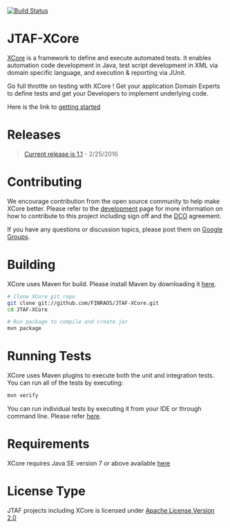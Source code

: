 [![Build Status](https://travis-ci.org/FINRAOS/JTAF-XCore.svg?branch=master)](https://travis-ci.org/FINRAOS/JTAF-XCore)

JTAF-XCore 
==================
[XCore](http://finraos.github.io/JTAF-XCore/) is a framework to define and execute automated tests. It enables automation code development in Java, test script development in XML via domain specific language, and execution & reporting via JUnit.

Go full throttle on testing with XCore ! Get your application Domain Experts to define tests and get your Developers to implement underlying code.

Here is the link to [getting started](http://finraos.github.io/JTAF-XCore/howitworks.html)

Releases
========
> [Current release is 1.1](https://github.com/FINRAOS/JTAF-XCore/releases/tag/jtaf-xcore-1.1) - 2/25/2016

Contributing
=============
We encourage contribution from the open source community to help make XCore better. Please refer to the [development](http://finraos.github.io/JTAF-XCore/contribute.html) page for more information on how to contribute to this project including sign off and the [DCO](https://github.com/FINRAOS/JTAF-XCore/blob/master/DCO) agreement.

If you have any questions or discussion topics, please post them on [Google Groups](https://groups.google.com/forum/#!forum/jtaf-xcore).

Building
=========
XCore uses Maven for build. Please install Maven by downloading it [here](http://maven.apache.org/download.cgi).
```sh
# Clone XCore git repo
git clone git://github.com/FINRAOS/JTAF-XCore.git
cd JTAF-XCore

# Run package to compile and create jar
mvn package
```

Running Tests
==============
XCore uses Maven plugins to execute both the unit and integration tests.  You can run all of the tests by executing:
```sh
mvn verify
```
You can run individual tests by executing it from your IDE or through command line.  Please refer [here](http://finraos.github.io/JTAF-XCore/howitworks.html).

Requirements
==============
XCore requires Java SE version 7 or above available [here](http://www.oracle.com/technetwork/java/javase/downloads/index.html)

License Type
=============
JTAF projects including XCore is licensed under [Apache License Version 2.0](http://www.apache.org/licenses/LICENSE-2.0)
